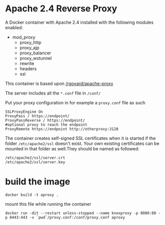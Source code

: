 # Apache 2.4 Reverse Proxy
A Docker container with Apache 2.4 installed with the following modules enabled:
- mod_proxy
  - proxy_http
  - proxy_ajp
  - proxy_balancer
  - proxy_wstunnel
  - rewrite
  - headers
  - ssl

This container is based upon
[/rgoyard/apache-proxy](https://hub.docker.com/r/rgoyard/apache-proxy/)

The server includes all the `*.conf` file in `/conf/`

Put your proxy configuration in for example a `proxy.conf` file as such
```
SSLProxyEngine On
ProxyPass / https://endpoint/
ProxyPassReverse / https://endpoint/
#optional proxy to reach the endpoint
ProxyRemote https://endpoint http://otherproxy:3128
```

The container creates self-signed SSL certificates when it is started if the folder `/etc/apache2/ssl` doesn't exist.
Your own existing certificates can be mounted in that folder as well.They should be named as followed:
```
/etc/apache2/ssl/server.crt
/etc/apache2/ssl/server.key
```

# build the image
```
docker build -t aproxy .
```

mount this file while running the container
```
docker run -dit --restart unless-stopped --name knoxproxy -p 8080:80 -p 8443:443 -v `pwd`/proxy.conf:/conf/proxy.conf aproxy 
```
